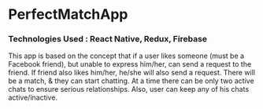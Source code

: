 # PerfectMatchApp

### Technologies Used : React Native, Redux, Firebase

This app is based on the concept that if a user likes someone (must be a Facebook friend), but unable to express him/her, can send a request to the friend. If friend also likes him/her, he/she will also send a request. There will be a match, & they can start chatting. At a time there can be only two active chats to ensure serious relationships. Also, user can keep any of his chats active/inactive.
